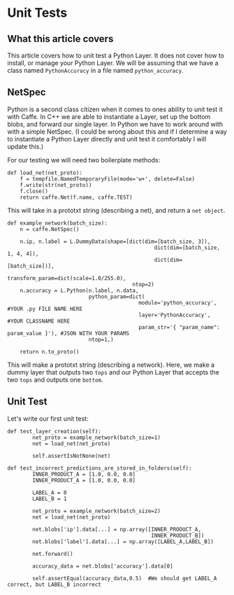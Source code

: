 # Unit Tests

## What this article covers

This article covers how to unit test a Python Layer. It does not cover how to install, or manage your Python Layer. We will be assuming that we have a class named `PythonAccuracy` in a file named `python_accuracy`.


## NetSpec

Python is a second class citizen when it comes to ones ability to unit test it with Caffe. In C++ we are able to instantiate a Layer, set up the bottom blobs, and forward our single layer. In Python we have to work around with with a simple NetSpec. (I could be wrong about this and if I determine a way to instantiate a Python Layer directly and unit test it comfortably I will update this.)

For our testing we will need two boilerplate methods:

```
def load_net(net_proto):
    f = tempfile.NamedTemporaryFile(mode='w+', delete=False)
    f.write(str(net_proto))
    f.close()
    return caffe.Net(f.name, caffe.TEST)
```

This will take in a prototxt string (describing a net), and return a `net object`.

```
def example_network(batch_size):
    n = caffe.NetSpec()

    n.ip, n.label = L.DummyData(shape=[dict(dim=[batch_size, 3]),
                                               dict(dim=[batch_size, 1, 4, 4]),
                                               dict(dim=[batch_size])],
                                        transform_param=dict(scale=1.0/255.0),
                                        ntop=2)
    n.accuracy = L.Python(n.label, n.data,
                          python_param=dict(
                                          module='python_accuracy',    #YOUR .py FILE NAME HERE
                                          layer='PythonAccuracy',      #YOUR CLASSNAME HERE
                                          param_str='{ "param_name": param_value }'), #JSON WITH YOUR PARAMS
                          ntop=1,)

    return n.to_proto()
```

This will make a prototxt string (describing a network). Here, we make a dummy layer that outputs two `tops` and our Python Layer that accepts the two `tops` and outputs one `bottom`.

## Unit Test

Let's write our first unit test:

```
def test_layer_creation(self):
        net_proto = example_network(batch_size=1)
        net = load_net(net_proto)
        
        self.assertIsNotNone(net)

def test_incorrect_predictions_are_stored_in_folders(self):
        INNER_PRODUCT_A = [1.0, 0.0, 0.0]
        INNER_PRODUCT_A = [1.0, 0.0, 0.0]

        LABEL_A = 0
        LABEL_B = 1

        net_proto = example_network(batch_size=2)
        net = load_net(net_proto)

        net.blobs['ip'].data[...] = np.array([INNER_PRODUCT_A,
                                              INNER_PRODUCT_B])
        net.blobs['label'].data[...] = np.array([LABEL_A,LABEL_B])

        net.forward()

        accuracy_data = net.blobs['accuracy'].data[0]
        
        self.assertEqual(accuracy_data,0.5)  #We should get LABEL_A correct, but LABEL_B incorrect
```